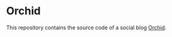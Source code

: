 Orchid
======

This repository contains the source code of a social blog [Orchid](http://www.huzh.club:8080/).
